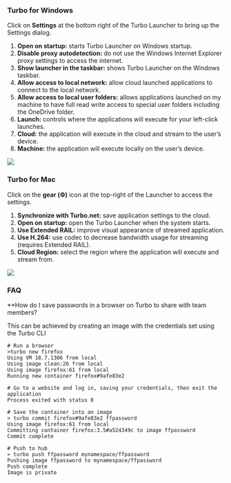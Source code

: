 ﻿### Turbo for Windows

Click on **Settings** at the bottom right of the Turbo Launcher to bring up the Settings dialog. 

1. **Open on startup:** starts Turbo Launcher on Windows startup.
2. **Disable proxy autodetection:** do not use the Windows Internet Explorer proxy settings to access the internet.
3. **Show launcher in the taskbar:** shows Turbo Launcher on the Windows taskbar.
4. **Allow access to local network:** allow cloud launched applications to connect to the local network.
5. **Allow access to local user folders:** allows applications launched on my machine to have full read write access to special user folders including the OneDrive folder.
6. **Launch:** controls where the applications will execute for your left-click launches.
1. **Cloud:** the application will execute in the cloud and stream to the user’s device.
2. **Machine:** the application will execute locally on the user’s device.

![](/docs/getting_started/advanced_settings/configuring-the-default-launch-setting-for-applications.png)

### Turbo for Mac 

Click on the **gear (⚙)** icon at the top-right of the Launcher to access the settings.

1. **Synchronize with Turbo.net:** save application settings to the cloud.
2. **Open on startup:** open the Turbo Launcher when the system starts.
3. **Use Extended RAIL:** improve visual appearance of streamed application.
4. **Use H.264:** use codec to decrease bandwidth usage for streaming (requires Extended RAIL).
5. **Cloud Region:** select the region where the application will execute and stream from.

![](/docs/getting_started/advanced_settings/configuring-the-default-launch-setting-for-applications-mac.png)


### FAQ

**How do I save passwords in a browser on Turbo to share with team members?

This can be achieved by creating an image with the credentials set using the Turbo CLI

```
# Run a browser
>turbo new firefox
Using VM 18.7.1306 from local
Using image clean:26 from local
Using image firefox:61 from local
Running new container firefox#9afe83e2

# Go to a website and log in, saving your credentials, then exit the application
Process exited with status 0

# Save the container into an image
> turbo commit firefox#9afe83e2 ffpassword
Using image firefox:61 from local
Committing container firefox:3.5#a524349c to image ffpassword
Commit complete

# Push to hub
> turbo push ffpassword mynamespace/ffpassword
Pushing image ffpassword to mynamespace/ffpassword
Push complete
Image is private
```

```